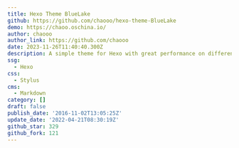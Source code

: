 ```yaml
---
title: Hexo Theme BlueLake
github: https://github.com/chaooo/hexo-theme-BlueLake
demo: https://chaoo.oschina.io/
author: chaooo
author_link: https://github.com/chaooo
date: 2023-11-26T11:40:40.300Z
description: A simple theme for Hexo with great performance on different devices .
ssg:
  - Hexo
css:
  - Stylus
cms:
  - Markdown
category: []
draft: false
publish_date: '2016-11-02T13:05:25Z'
update_date: '2022-04-21T08:30:19Z'
github_star: 329
github_fork: 121
---
```

